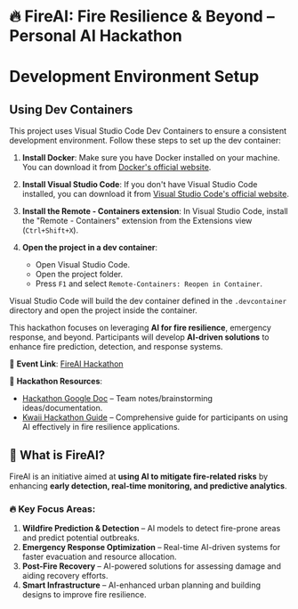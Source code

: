 # 🔥 FireAI: Fire Resilience & Beyond – Personal AI Hackathon  
# Development Environment Setup

## Using Dev Containers

This project uses Visual Studio Code Dev Containers to ensure a consistent development environment. Follow these steps to set up the dev container:

1. **Install Docker**: Make sure you have Docker installed on your machine. You can download it from [Docker's official website](https://www.docker.com/products/docker-desktop).

2. **Install Visual Studio Code**: If you don't have Visual Studio Code installed, you can download it from [Visual Studio Code's official website](https://code.visualstudio.com/).

3. **Install the Remote - Containers extension**: In Visual Studio Code, install the "Remote - Containers" extension from the Extensions view (`Ctrl+Shift+X`).

4. **Open the project in a dev container**:
   - Open Visual Studio Code.
   - Open the project folder.
   - Press `F1` and select `Remote-Containers: Reopen in Container`.

Visual Studio Code will build the dev container defined in the `.devcontainer` directory and open the project inside the container.

This hackathon focuses on leveraging **AI for fire resilience**, emergency response, and beyond. Participants will develop **AI-driven solutions** to enhance fire prediction, detection, and response systems.  

📅 **Event Link**: [FireAI Hackathon](https://lu.ma/djblzsj5)  

📄 **Hackathon Resources**:  
- [Hackathon Google Doc](https://docs.google.com/document/d/16V5l3yia1Lz9OKjCZtpF2nCoz0LMoRUfy1GG1rFJQnc/edit?tab=t.0#heading=h.h9pniebat0ch) – Team notes/brainstorming ideas/documentation.
- [Kwaii Hackathon Guide](https://docs.google.com/document/d/10gCKUugqRjMwj0wIuKW-_vIyp9Z_9SC8Vul7q6XjBT8/edit?tab=t.0) – Comprehensive guide for participants on using AI effectively in fire resilience applications.  

## 🔹 What is FireAI?  
FireAI is an initiative aimed at **using AI to mitigate fire-related risks** by enhancing **early detection, real-time monitoring, and predictive analytics**.  

### 🔥 **Key Focus Areas**:  
1. **Wildfire Prediction & Detection** – AI models to detect fire-prone areas and predict potential outbreaks.  
2. **Emergency Response Optimization** – Real-time AI-driven systems for faster evacuation and resource allocation.  
3. **Post-Fire Recovery** – AI-powered solutions for assessing damage and aiding recovery efforts.  
4. **Smart Infrastructure** – AI-enhanced urban planning and building designs to improve fire resilience.  
